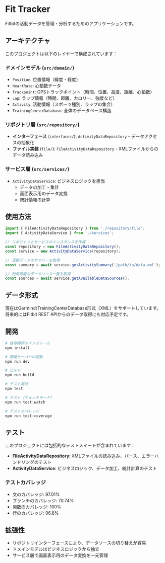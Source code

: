 # Fit Tracker

Fitbitの活動データを管理・分析するためのアプリケーションです。

## アーキテクチャ

このプロジェクトは以下のレイヤーで構成されています：

### ドメインモデル (`src/domain/`)
- `Position`: 位置情報（緯度・経度）
- `HeartRate`: 心拍数データ
- `Trackpoint`: GPSトラックポイント（時間、位置、高度、距離、心拍数）
- `Lap`: ラップ情報（時間、距離、カロリー、強度など）
- `Activity`: 活動情報（スポーツ種別、ラップの集合）
- `TrainingCenterDatabase`: 全体のデータベース構造

### リポジトリ層 (`src/repository/`)
- **インターフェース** (`interfaces/`): `ActivityDataRepository` - データアクセスの抽象化
- **ファイル実装** (`file/`): `FileActivityDataRepository` - XMLファイルからのデータ読み込み

### サービス層 (`src/services/`)
- `ActivityDataService`: ビジネスロジックを担当
  - データの加工・集計
  - 画面表示用のデータ変換
  - 統計情報の計算

## 使用方法

```typescript
import { FileActivityDataRepository } from './repository/file';
import { ActivityDataService } from './services';

// リポジトリとサービスのインスタンスを作成
const repository = new FileActivityDataRepository();
const service = new ActivityDataService(repository);

// 活動データのサマリーを取得
const summary = await service.getActivitySummary('/path/to/data.xml');

// 利用可能なデータソース一覧を取得
const sources = await service.getAvailableDataSources();
```

## データ形式

現在はGarminのTrainingCenterDatabase形式（XML）をサポートしています。将来的にはFitbit REST APIからのデータ取得にも対応予定です。

## 開発

```bash
# 依存関係のインストール
npm install

# 開発サーバーの起動
npm run dev

# ビルド
npm run build

# テスト実行
npm test

# テスト（ウォッチモード）
npm run test:watch

# テストカバレッジ
npm run test:coverage
```

## テスト

このプロジェクトには包括的なテストスイートが含まれています：

- **FileActivityDataRepository**: XMLファイルの読み込み、パース、エラーハンドリングのテスト
- **ActivityDataService**: ビジネスロジック、データ加工、統計計算のテスト

### テストカバレッジ
- 文のカバレッジ: 97.01%
- ブランチのカバレッジ: 70.74%
- 関数のカバレッジ: 100%
- 行のカバレッジ: 96.8%

## 拡張性

- リポジトリインターフェースにより、データソースの切り替えが容易
- ドメインモデルはビジネスロジックから独立
- サービス層で画面表示用のデータ変換を一元管理